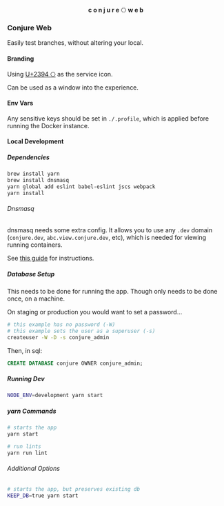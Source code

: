 <p align="center">
  <strong>c o n j u r e</strong>
  <kbd>⎔</kbd>
  <strong>w e b</strong>
</p>

### Conjure Web

Easily test branches, without altering your local.

#### Branding

Using [U+2394 ⎔](https://unicode-table.com/en/#2394) as the service icon.

Can be used as a window into the experience.

#### Env Vars

Any sensitive keys should be set in `./.profile`, which is applied before running the Docker instance.

#### Local Development

##### Dependencies

```bash
brew install yarn
brew install dnsmasq
yarn global add eslint babel-eslint jscs webpack
yarn install
```

###### Dnsmasq

dnsmasq needs some extra config. It allows you to use any `.dev` domain (`conjure.dev`, `abc.view.conjure.dev`, etc), which is needed for viewing running containers.

See [this guide](https://passingcuriosity.com/2013/dnsmasq-dev-osx/) for instructions.

##### Database Setup

This needs to be done for running the app. Though only needs to be done once, on a machine.

On staging or production you would want to set a password...

```bash
# this example has no password (-W)
# this example sets the user as a superuser (-s)
createuser -W -D -s conjure_admin
```

Then, in sql:

```sql
CREATE DATABASE conjure OWNER conjure_admin;
```

##### Running Dev

```bash
NODE_ENV=development yarn start
```

##### yarn Commands

```bash
# starts the app
yarn start

# run lints
yarn run lint
```

###### Additional Options

```bash
# starts the app, but preserves existing db
KEEP_DB=true yarn start
```
